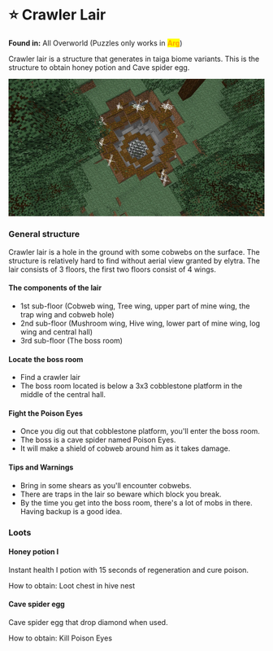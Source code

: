 # ⭐ Crawler Lair

**Found in:** All Overworld (Puzzles only works in <mark style="color:orange;">**Arg**</mark>)

Crawler lair is a structure that generates in taiga biome variants. This is the structure to obtain honey potion and Cave spider egg.

![](<../../../.gitbook/assets/image (233).png>)

### General structure

Crawler lair is a hole in the ground with some cobwebs on the surface. The structure is relatively hard to find without aerial view granted by elytra. The lair consists of 3 floors, the first two floors consist of 4 wings.

#### The components of the lair

* 1st sub-floor (Cobweb wing, Tree wing, upper part of mine wing, the trap wing and cobweb hole)
* 2nd sub-floor (Mushroom wing, Hive wing, lower part of mine wing, log wing and central hall)
* 3rd sub-floor (The boss room)

#### Locate the boss room

* Find a crawler lair
* The boss room located is below a 3x3 cobblestone platform in the middle of the central hall.

#### Fight the Poison Eyes

* Once you dig out that cobblestone platform, you'll enter the boss room.
* The boss is a cave spider named Poison Eyes.
* It will make a shield of cobweb around him as it takes damage.

#### Tips and Warnings

* Bring in some shears as you'll encounter cobwebs.
* There are traps in the lair so beware which block you break.
* By the time you get into the boss room, there's a lot of mobs in there. Having backup is a good idea.

### Loots

#### Honey potion I

Instant health I potion with 15 seconds of regeneration and cure poison.

How to obtain: Loot chest in hive nest

#### Cave spider egg

Cave spider egg that drop diamond when used.

How to obtain: Kill Poison Eyes
